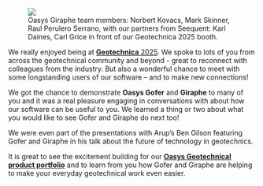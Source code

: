 <figure>
  <img src="[https://example.com/image.png](https://b2c-templates-arup.s3-eu-west-1.amazonaws.com/giraphe/norbert-mark-karl-raul-carl-geotechnica-2025.svg)">
  <figcaption>Oasys Giraphe team members: Norbert Kovacs, Mark Skinner, Raul Perulero Serrano,  with our partners from Seequent: Karl Daines, Carl Grice in front of our Geotechnica 2025 booth.</figcaption>
</figure>

We really enjoyed being at [**Geotechnica** 2025](https://www.equipegroup.com/geotechnica/about). We spoke to lots of you from across the geotechnical community and beyond - great to reconnect with colleagues from the industry. But also a wonderful chance to meet with some longstanding users of our software – and to make new connections! 

We got the chance to demonstrate **Oasys Gofer** and **Giraphe** to many of you and it was a real pleasure engaging in conversations with about how our software can be useful to you. We learned a thing or two about what you would like to see Gofer and Giraphe do next too! 

We were even part of the presentations with Arup’s Ben Gilson featuring Gofer and Giraphe in his talk about the future of technology in geotechnics.  

It is great to see the excitement building for our [**Oasys Geotechnical product portfolio**](https://www.oasys-software.com/products/geotechnical-suite/) and to learn from you how Gofer and Giraphe are helping to make your everyday geotechnical work even easier. 
